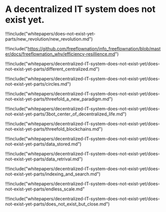 # A decentralized IT system does not exist yet.

!!!include("whitepapers/does-not-exist-yet-parts/new_revolution/new_revolution.md")

!!!include("https://github.com/freeflownation/info_freeflownation/blob/master/docs/freeflownation_why/efficiency-resillience.md")

!!!include("whitepapers/decentralized-IT-system-does-not-exist-yet/does-not-exist-yet-parts/different_centralized.md")

!!!include("whitepapers/decentralized-IT-system-does-not-exist-yet/does-not-exist-yet-parts/circles.md")

!!!include("whitepapers/decentralized-IT-system-does-not-exist-yet/does-not-exist-yet-parts/threefold_a_new_paradigm.md")

!!!include("whitepapers/decentralized-IT-system-does-not-exist-yet/does-not-exist-yet-parts/3bot_center_of_decentralized_life.md")

!!!include("whitepapers/decentralized-IT-system-does-not-exist-yet/does-not-exist-yet-parts/threefold_blockchains.md")

!!!include("whitepapers/decentralized-IT-system-does-not-exist-yet/does-not-exist-yet-parts/data_stored.md")

!!!include("whitepapers/decentralized-IT-system-does-not-exist-yet/does-not-exist-yet-parts/data_retrival.md") 

!!!include("whitepapers/decentralized-IT-system-does-not-exist-yet/does-not-exist-yet-parts/indexing_and_search.md")

!!!include("whitepapers/decentralized-IT-system-does-not-exist-yet/does-not-exist-yet-parts/endless_scale.md"

!!!include("whitepapers/decentralized-IT-system-does-not-exist-yet/does-not-exist-yet-parts/does_not_exist_but_close.md")


